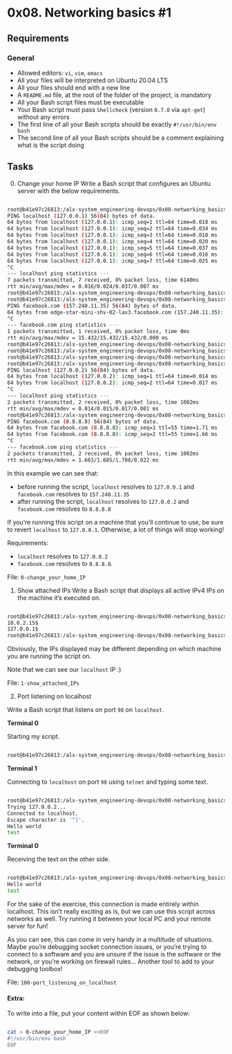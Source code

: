 # 0x08. Networking basics #1

## Requirements
### General

- Allowed editors: `vi`, `vim`, `emacs`
- All your files will be interpreted on Ubuntu 20.04 LTS
- All your files should end with a new line
- A `README.md` file, at the root of the folder of the project, is mandatory
- All your Bash script files must be executable
- Your Bash script must pass `Shellcheck` (version `0.7.0` via `apt-get`) without any errors
- The first line of all your Bash scripts should be exactly `#!/usr/bin/env bash`
- The second line of all your Bash scripts should be a comment explaining what is the script doing

## Tasks
0. Change your home IP
Write a Bash script that configures an Ubuntu server with the below requirements.

```sh

root@b41e97c26813:/alx-system_engineering-devops/0x08-networking_basics_2# ping localhost
PING localhost (127.0.0.1) 56(84) bytes of data.
64 bytes from localhost (127.0.0.1): icmp_seq=1 ttl=64 time=0.018 ms
64 bytes from localhost (127.0.0.1): icmp_seq=2 ttl=64 time=0.034 ms
64 bytes from localhost (127.0.0.1): icmp_seq=3 ttl=64 time=0.018 ms
64 bytes from localhost (127.0.0.1): icmp_seq=4 ttl=64 time=0.020 ms
64 bytes from localhost (127.0.0.1): icmp_seq=5 ttl=64 time=0.037 ms
64 bytes from localhost (127.0.0.1): icmp_seq=6 ttl=64 time=0.016 ms
64 bytes from localhost (127.0.0.1): icmp_seq=7 ttl=64 time=0.025 ms
^C
--- localhost ping statistics ---
7 packets transmitted, 7 received, 0% packet loss, time 6140ms
rtt min/avg/max/mdev = 0.016/0.024/0.037/0.007 ms
root@b41e97c26813:/alx-system_engineering-devops/0x08-networking_basics_2#
root@b41e97c26813:/alx-system_engineering-devops/0x08-networking_basics_2# ping facebook.com
PING facebook.com (157.240.11.35) 56(84) bytes of data.
64 bytes from edge-star-mini-shv-02-lax3.facebook.com (157.240.11.35): icmp_seq=1 ttl=63 time=15.4 ms
^C
--- facebook.com ping statistics ---
1 packets transmitted, 1 received, 0% packet loss, time 0ms
rtt min/avg/max/mdev = 15.432/15.432/15.432/0.000 ms
root@b41e97c26813:/alx-system_engineering-devops/0x08-networking_basics_2#
root@b41e97c26813:/alx-system_engineering-devops/0x08-networking_basics_2# sudo ./0-change_your_home_IP
root@b41e97c26813:/alx-system_engineering-devops/0x08-networking_basics_2#
root@b41e97c26813:/alx-system_engineering-devops/0x08-networking_basics_2# ping localhost
PING localhost (127.0.0.2) 56(84) bytes of data.
64 bytes from localhost (127.0.0.2): icmp_seq=1 ttl=64 time=0.014 ms
64 bytes from localhost (127.0.0.2): icmp_seq=2 ttl=64 time=0.017 ms
^C
--- localhost ping statistics ---
2 packets transmitted, 2 received, 0% packet loss, time 1002ms
rtt min/avg/max/mdev = 0.014/0.015/0.017/0.001 ms
root@b41e97c26813:/alx-system_engineering-devops/0x08-networking_basics_2# ping facebook.com
PING facebook.com (8.8.8.8) 56(84) bytes of data.
64 bytes from facebook.com (8.8.8.8): icmp_seq=1 ttl=55 time=1.71 ms
64 bytes from facebook.com (8.8.8.8): icmp_seq=2 ttl=55 time=1.66 ms
^C
--- facebook.com ping statistics ---
2 packets transmitted, 2 received, 0% packet loss, time 1002ms
rtt min/avg/max/mdev = 1.663/1.685/1.708/0.022 ms

```

In this example we can see that:

- before running the script, `localhost` resolves to `127.0.0.1` and `facebook.com` resolves to `157.240.11.35`
- after running the script, `localhost` resolves to `127.0.0.2` and `facebook.com` resolves to `8.8.8.8`

If you’re running this script on a machine that you’ll continue to use, be sure to revert `localhost` to `127.0.0.1`. Otherwise, a lot of things will stop working!

Requirements:

- `localhost` resolves to `127.0.0.2`
- `facebook.com` resolves to `8.8.8.8`.

File: `0-change_your_home_IP`

1. Show attached IPs
Write a Bash script that displays all active IPv4 IPs on the machine it’s executed on.
```sh

root@b41e97c26813:/alx-system_engineering-devops/0x08-networking_basics_2# ./1-show_attached_IPs | cat -e
10.0.2.15$
127.0.0.1$
root@b41e97c26813:/alx-system_engineering-devops/0x08-networking_basics_2#

```
Obviously, the IPs displayed may be different depending on which machine you are running the script on.

Note that we can see our `localhost` IP :)

File: `1-show_attached_IPs`

2. Port listening on localhost 

Write a Bash script that listens on port `98` on `localhost`.

<b>Terminal 0</b>

Starting my script.

```sh

root@b41e97c26813:/alx-system_engineering-devops/0x08-networking_basics_2# sudo ./100-port_listening_on_localhost

```
<b>Terminal 1</b>

Connecting to `localhost` on port `98` using `telnet` and typing some text.

```sh

root@b41e97c26813:/alx-system_engineering-devops/0x08-networking_basics_2# telnet localhost 98
Trying 127.0.0.2...
Connected to localhost.
Escape character is '^]'.
Hello world
test

```

<b>Terminal 0</b>

Receiving the text on the other side.
```sh

root@b41e97c26813:/alx-system_engineering-devops/0x08-networking_basics_2# sudo ./100-port_listening_on_localhost
Hello world
test

```

For the sake of the exercise, this connection is made entirely within localhost. This isn’t really exciting as is, but we can use this script across networks as well. Try running it between your local PC and your remote server for fun!

As you can see, this can come in very handy in a multitude of situations. Maybe you’re debugging socket connection issues, or you’re trying to connect to a software and you are unsure if the issue is the software or the network, or you’re working on firewall rules… Another tool to add to your debugging toolbox!

File: `100-port_listening_on_localhost`

#### Extra:
To write into a file, put your content within EOF as shown below:
```sh

cat > 0-change_your_home_IP <<EOF
#!/usr/bin/env bash
EOF

```